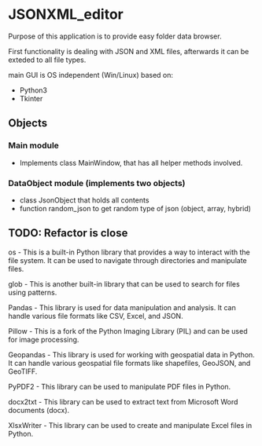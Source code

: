 # JSONXML_editor

Purpose of this application is to provide easy folder data browser.

First functionality is dealing with JSON and XML files, afterwards it can be exteded to all file types.

main GUI is OS independent (Win/Linux) based on:

- Python3
- Tkinter

## Objects

### Main module

- Implements class MainWindow, that has all helper methods involved.

### DataObject module (implements two objects)


- class JsonObject that holds all contents
- function random_json to get random type of json (object, array, hybrid)

## TODO: Refactor is close

os - This is a built-in Python library that provides a way to interact with the file system. It can be used to navigate through directories and manipulate files.

glob - This is another built-in library that can be used to search for files using patterns.

Pandas - This library is used for data manipulation and analysis. It can handle various file formats like CSV, Excel, and JSON.

Pillow - This is a fork of the Python Imaging Library (PIL) and can be used for image processing.

Geopandas - This library is used for working with geospatial data in Python. It can handle various geospatial file formats like shapefiles, GeoJSON, and GeoTIFF.

PyPDF2 - This library can be used to manipulate PDF files in Python.

docx2txt - This library can be used to extract text from Microsoft Word documents (docx).

XlsxWriter - This library can be used to create and manipulate Excel files in Python.
